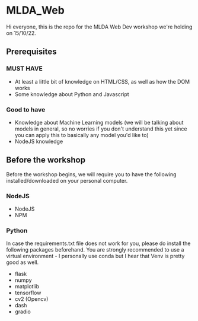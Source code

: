 # MLDA_Web

Hi everyone, this is the repo for the MLDA Web Dev workshop we're holding on 15/10/22.

## Prerequisites

### MUST HAVE

- At least a little bit of knowledge on HTML/CSS, as well as how the DOM works
- Some knowledge about Python and Javascript

### Good to have

- Knowledge about Machine Learning models (we will be talking about models in general, so no worries if you don't understand this yet since you can apply this to basically any model you'd like to)
- NodeJS knowledge

## Before the workshop

Before the workshop begins, we will require you to have the following installed/downloaded on your personal computer.

### NodeJS

- NodeJS
- NPM

### Python

In case the requirements.txt file does not work for you, please do install the following packages beforehand. You are strongly recommended to use a virtual environment - I personally use conda but I hear that Venv is pretty good as well.

- flask
- numpy
- matplotlib
- tensorflow
- cv2 (Opencv)
- dash
- gradio
